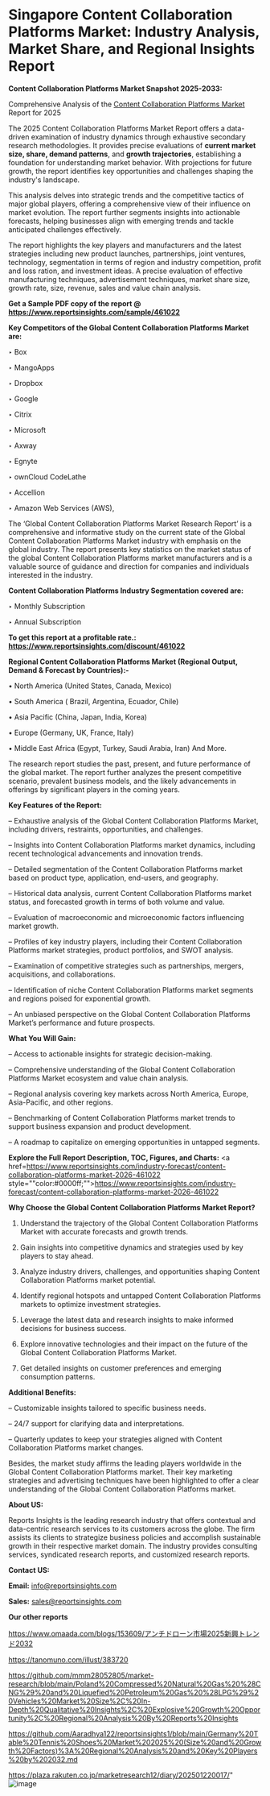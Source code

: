 # Singapore Content Collaboration Platforms Market: Industry Analysis, Market Share, and Regional Insights Report

<strong>Content Collaboration Platforms Market Snapshot 2025-2033:</strong>

Comprehensive Analysis of the <a href=https://www.reportsinsights.com/sample/461022>Content Collaboration Platforms Market</a> Report for 2025

The 2025 Content Collaboration Platforms Market Report offers a data-driven examination of industry dynamics through exhaustive secondary research methodologies. It provides precise evaluations of <strong>current market size, share, demand patterns</strong>, and <strong>growth trajectories</strong>, establishing a foundation for understanding market behavior. With projections for future growth, the report identifies key opportunities and challenges shaping the industry's landscape.

This analysis delves into strategic trends and the competitive tactics of major global players, offering a comprehensive view of their influence on market evolution. The report further segments insights into actionable forecasts, helping businesses align with emerging trends and tackle anticipated challenges effectively.

The report highlights the key players and manufacturers and the latest strategies including new product launches, partnerships, joint ventures, technology, segmentation in terms of region and industry competition, profit and loss ration, and investment ideas. A precise evaluation of effective manufacturing techniques, advertisement techniques, market share size, growth rate, size, revenue, sales and value chain analysis.

<strong>Get a Sample PDF copy of the report @ <a href=https://www.reportsinsights.com/sample/461022 style=color:#0000ff;>https://www.reportsinsights.com/sample/461022</a></strong>

<strong>Key Competitors of the Global Content Collaboration Platforms Market are:</strong>

‣ Box

‣ MangoApps

‣ Dropbox

‣ Google

‣ Citrix

‣ Microsoft

‣ Axway

‣ Egnyte

‣ ownCloud CodeLathe

‣ Accellion

‣ Amazon Web Services (AWS),

The ‘Global Content Collaboration Platforms Market Research Report’ is a comprehensive and informative study on the current state of the Global Content Collaboration Platforms Market industry with emphasis on the global industry. The report presents key statistics on the market status of the global Content Collaboration Platforms market manufacturers and is a valuable source of guidance and direction for companies and individuals interested in the industry.

<strong>Content Collaboration Platforms Industry Segmentation covered are:</strong>

‣ Monthly Subscription

‣ Annual Subscription

<strong>To get this report at a profitable rate.: <a href=https://www.reportsinsights.com/discount/461022 style=color:#0000ff;>https://www.reportsinsights.com/discount/461022</a></strong>

<strong>Regional Content Collaboration Platforms Market (Regional Output, Demand &amp; Forecast by Countries):-</strong>

• North America (United States, Canada, Mexico)

• South America ( Brazil, Argentina, Ecuador, Chile)

• Asia Pacific (China, Japan, India, Korea)

• Europe (Germany, UK, France, Italy)

• Middle East Africa (Egypt, Turkey, Saudi Arabia, Iran) And More.

The research report studies the past, present, and future performance of the global market. The report further analyzes the present competitive scenario, prevalent business models, and the likely advancements in offerings by significant players in the coming years.

<strong>Key Features of the Report:</strong>

– Exhaustive analysis of the Global Content Collaboration Platforms Market, including drivers, restraints, opportunities, and challenges.

– Insights into Content Collaboration Platforms market dynamics, including recent technological advancements and innovation trends.

– Detailed segmentation of the Content Collaboration Platforms market based on product type, application, end-users, and geography.

– Historical data analysis, current Content Collaboration Platforms market status, and forecasted growth in terms of both volume and value.

– Evaluation of macroeconomic and microeconomic factors influencing market growth.

– Profiles of key industry players, including their Content Collaboration Platforms market strategies, product portfolios, and SWOT analysis.

– Examination of competitive strategies such as partnerships, mergers, acquisitions, and collaborations.

– Identification of niche Content Collaboration Platforms market segments and regions poised for exponential growth.

– An unbiased perspective on the Global Content Collaboration Platforms Market’s performance and future prospects.

<strong>What You Will Gain:</strong>

– Access to actionable insights for strategic decision-making.

– Comprehensive understanding of the Global Content Collaboration Platforms Market ecosystem and value chain analysis.

– Regional analysis covering key markets across North America, Europe, Asia-Pacific, and other regions.

– Benchmarking of Content Collaboration Platforms market trends to support business expansion and product development.

– A roadmap to capitalize on emerging opportunities in untapped segments.

<strong>Explore the Full Report Description, TOC, Figures, and Charts:</strong>
<a href=https://www.reportsinsights.com/industry-forecast/content-collaboration-platforms-market-2026-461022 style=""color:#0000ff;"">https://www.reportsinsights.com/industry-forecast/content-collaboration-platforms-market-2026-461022</a>

<strong>Why Choose the Global Content Collaboration Platforms Market Report?</strong>

1. Understand the trajectory of the Global Content Collaboration Platforms Market with accurate forecasts and growth trends.

2. Gain insights into competitive dynamics and strategies used by key players to stay ahead.

3. Analyze industry drivers, challenges, and opportunities shaping Content Collaboration Platforms market potential.

4. Identify regional hotspots and untapped Content Collaboration Platforms markets to optimize investment strategies.

5. Leverage the latest data and research insights to make informed decisions for business success.

6. Explore innovative technologies and their impact on the future of the Global Content Collaboration Platforms Market.

7. Get detailed insights on customer preferences and emerging consumption patterns.

<strong>Additional Benefits:</strong>

– Customizable insights tailored to specific business needs.

– 24/7 support for clarifying data and interpretations.

– Quarterly updates to keep your strategies aligned with Content Collaboration Platforms market changes.

Besides, the market study affirms the leading players worldwide in the Global Content Collaboration Platforms market. Their key marketing strategies and advertising techniques have been highlighted to offer a clear understanding of the Global Content Collaboration Platforms market.

<strong><strong>About US</strong>:</strong>

Reports Insights is the leading research industry that offers contextual and data-centric research services to its customers across the globe. The firm assists its clients to strategize business policies and accomplish sustainable growth in their respective market domain. The industry provides consulting services, syndicated research reports, and customized research reports.

<strong>Contact US:</strong>

<p class=><b>Email:</b> <a href=mailto:info@reportsinsights.com>info@reportsinsights.com</a></p>
<p class=><b>Sales:</b> <a href=mailto:sales@reportsinsights.com>sales@reportsinsights.com</a></p>

<strong>Our other reports</strong>

<a href=https://www.omaada.com/blogs/153609/アンチドローン市場2025新興トレンド2032>https://www.omaada.com/blogs/153609/アンチドローン市場2025新興トレンド2032</a>

<a href=https://tanomuno.com/illust/383720>https://tanomuno.com/illust/383720</a>

<a href=https://github.com/mmm28052805/market-research/blob/main/Poland%20Compressed%20Natural%20Gas%20%28CNG%29%20and%20Liquefied%20Petroleum%20Gas%20%28LPG%29%20Vehicles%20Market%20Size%2C%20In-Depth%20Qualitative%20Insights%2C%20Explosive%20Growth%20Opportunity%2C%20Regional%20Analysis%20By%20Reports%20Insights>https://github.com/mmm28052805/market-research/blob/main/Poland%20Compressed%20Natural%20Gas%20%28CNG%29%20and%20Liquefied%20Petroleum%20Gas%20%28LPG%29%20Vehicles%20Market%20Size%2C%20In-Depth%20Qualitative%20Insights%2C%20Explosive%20Growth%20Opportunity%2C%20Regional%20Analysis%20By%20Reports%20Insights</a>

<a href=https://github.com/Aaradhya122/reportsinsights1/blob/main/Germany%20Table%20Tennis%20Shoes%20Market%202025%20(Size%20and%20Growth%20Factors)%3A%20Regional%20Analysis%20and%20Key%20Players%20by%202032.md>https://github.com/Aaradhya122/reportsinsights1/blob/main/Germany%20Table%20Tennis%20Shoes%20Market%202025%20(Size%20and%20Growth%20Factors)%3A%20Regional%20Analysis%20and%20Key%20Players%20by%202032.md</a>

<a href=https://plaza.rakuten.co.jp/marketresearch12/diary/202501220017/>https://plaza.rakuten.co.jp/marketresearch12/diary/202501220017/</a>"
![image](https://github.com/user-attachments/assets/30baa09c-af8e-49e6-92b8-03d08be09040)

